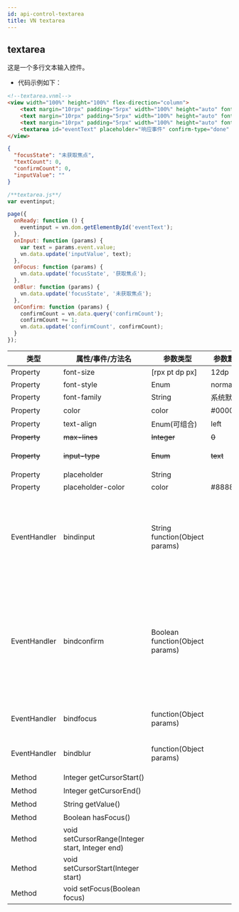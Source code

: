 ```yaml
---
id: api-control-textarea
title: VN textarea
---
```


## textarea
这是一个多行文本输入控件。

+ 代码示例如下：

```html
<!--textarea.vnml-->
<view width="100%" height="100%" flex-direction="column">	
	<text margin="10rpx" padding="5rpx" width="100%" height="auto" font-size="30rpx">你输入的是：{{inputValue}}</text>
	<text margin="10rpx" padding="5rpx" width="100%" height="auto" font-size="30rpx">状态：{{focusState}}</text>
	<text margin="10rpx" padding="5rpx" width="100%" height="auto" font-size="30rpx">确认次数：{{confirmCount}}</text>
	<textarea id="eventText" placeholder="响应事件" confirm-type="done" margin="10rpx" width="auto" height="auto" font-size="30rpx" bindInput="onInput" bindFocus="onFocus" bindBlur="onBlur" bindConfirm="onConfirm" max-lines="3" border-width="1rpx" border-style="solid"></textarea>
</view>
```

```json
{
  "focusState": "未获取焦点",
  "textCount": 0,
  "confirmCount": 0,
  "inputValue": ""
}
```

```js
/**textarea.js**/
var eventinput;

page({
  onReady: function () {
    eventinput = vn.dom.getElementById('eventText');
  },
  onInput: function (params) {
    var text = params.event.value;
    vn.data.update('inputValue', text);
  },
  onFocus: function (params) {
    vn.data.update('focusState', '获取焦点');
  },
  onBlur: function (params) {
    vn.data.update('focusState', '未获取焦点');
  },
  onConfirm: function (params) {
    confirmCount = vn.data.query('confirmCount');
    confirmCount += 1;
    vn.data.update('confirmCount', confirmCount);
  }
});
```

类型 | 属性/事件/方法名 | 参数类型 | 参数默认值 | 说明
--- | --- | --- | --- | ---
Property | font-size | [rpx pt dp px] | 12dp | 文本 size，只能是整型
Property | font-style | Enum | normal | normal/bold/italic/bold_italic
Property | font-family | String | 系统默认 | 字体集
Property | color | color | #000000FF | 取值格式为#RGBA
Property | text-align | Enum(可组合) | left | left/right/center
~~Property~~ | ~~max-lines~~ | ~~Integer~~ | ~~0~~ | ~~0代表不限行数~~
~~Property~~ | ~~input-type~~ | ~~Enum~~ | ~~text~~ | ~~text(文字)/number(整数)/digit(小数)~~
Property | placeholder | String | | 当没有文字输入时的提示文案
Property | placeholder-color | color | #888888FF |
EventHandler | bindinput | String function(Object params) | | 当键盘输入时，触发input事件，params.event = {value: "文本", cursor: 1}，处理函数可以直接 return 一个字符串，将替换输入框的内容。value 为事件发生时文本框的内容，cursor为光标所在的位置
EventHandler | bindconfirm | Boolean function(Object params) | | 点击完成按钮时触发，params.event.value 为事件发生时文本框的内容，返回 true 表示按下完成按钮时不收起键盘，返回 false 表示收起键盘，默认为 false。注，在安卓上可能受到其他特性的影响导致键盘不收起，比如当指定 confirmType 为 Next 时，会聚焦到下一个输入框，此时键盘没有收起。
EventHandler | bindfocus | function(Object params) | | 输入框得到输入焦点时触发，params.event.value 为事件发生时文本框的内容
EventHandler | bindblur | function(Object params) | | 输入框失去焦点时触发，params.event.value 为事件发生时文本框的内容
Method | Integer getCursorStart() |  |  | 当前输入框的光标开始位置
Method | Integer getCursorEnd() |  |  | 当前输入框的光标结束位置
Method | String getValue() |  |  | 当前输入框的文本
Method | Boolean hasFocus() |  |  | 当前输入框是否获取了焦点
Method | void setCursorRange(Integer start, Integer end) |  |  | 设置当前输入框光标起始和结束位置
Method | void setCursorStart(Integer start) |  |  | 设置当前输入框光标起始位置
Method | void setFocus(Boolean focus) |  |  | 设置当前输入框的焦点属性
